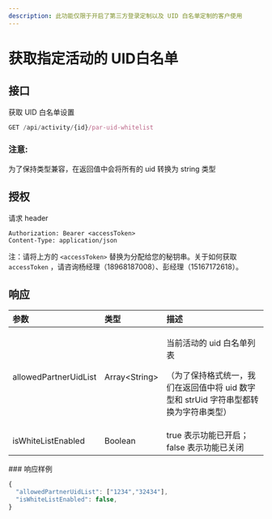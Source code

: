 ```yaml
---
description: 此功能仅限于开启了第三方登录定制以及 UID 白名单定制的客户使用
---
```


# 获取指定活动的 UID白名单

## 接口

获取 UID 白名单设置

```javascript
GET /api/activity/{id}/par-uid-whitelist
```

### 注意:

为了保持类型兼容，在返回值中会将所有的 uid 转换为 string 类型

## 授权

请求 header

```http
Authorization: Bearer <accessToken>
Content-Type: application/json
```

注：请将上方的 `<accessToken>` 替换为分配给您的秘钥串。关于如何获取 `accessToken` ，请咨询杨经理（18968187008）、彭经理（15167172618）。

## 响应

<table>
  <thead>
    <tr>
      <th style="text-align:left">&#x53C2;&#x6570;</th>
      <th style="text-align:left">&#x7C7B;&#x578B;</th>
      <th style="text-align:left">&#x63CF;&#x8FF0;</th>
    </tr>
  </thead>
  <tbody>
    <tr>
      <td style="text-align:left">allowedPartnerUidList</td>
      <td style="text-align:left">Array&lt;String&gt;</td>
      <td style="text-align:left">
        <p>&#x5F53;&#x524D;&#x6D3B;&#x52A8;&#x7684; uid &#x767D;&#x540D;&#x5355;&#x5217;&#x8868;</p>
        <p>&#xFF08;&#x4E3A;&#x4E86;&#x4FDD;&#x6301;&#x683C;&#x5F0F;&#x7EDF;&#x4E00;&#xFF0C;&#x6211;&#x4EEC;&#x5728;&#x8FD4;&#x56DE;&#x503C;&#x4E2D;&#x5C06;
          uid &#x6570;&#x5B57;&#x578B;&#x548C; strUid &#x5B57;&#x7B26;&#x4E32;&#x578B;&#x90FD;&#x8F6C;&#x6362;&#x4E3A;&#x5B57;&#x7B26;&#x4E32;&#x7C7B;&#x578B;&#xFF09;</p>
      </td>
    </tr>
    <tr>
      <td style="text-align:left">isWhiteListEnabled</td>
      <td style="text-align:left">Boolean</td>
      <td style="text-align:left">true &#x8868;&#x793A;&#x529F;&#x80FD;&#x5DF2;&#x5F00;&#x542F;&#xFF1B;false
        &#x8868;&#x793A;&#x529F;&#x80FD;&#x5DF2;&#x5173;&#x95ED;</td>
    </tr>
  </tbody>
</table>### 响应样例

```javascript
{
  "allowedPartnerUidList": ["1234","32434"],
  "isWhiteListEnabled": false,
}
```


